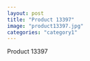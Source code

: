 ```yaml
---
layout: post
title: "Product 13397"
image: "product13397.jpg"
categories: "category1"
---
```

Product 13397
